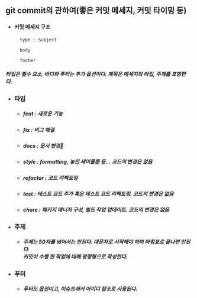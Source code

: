 ## git commit의 관하여(좋은 커밋 메세지, 커밋 타이밍 등)

- #### 커밋 메세지 구조

        type : Subject

        body

        footer

##### 타입은 필수 요소, 바디와 푸터는 추가 옵션이다. 제목은 메세지의 타입, 주제를 포함한다.

- ### 타입

  - ##### feat : 새로운 기능
  - ##### fix : 버그 해결
  - ##### docs : 문서 변경
  - ##### style : formatting, 놓친 세미콜론 등... 코드의 변경은 없음
  - ##### refactor : 코드 리팩토링
  - ##### test : 테스트 코드 추가 혹은 테스트 코드 리팩토링. 코드의 변경은 없음
  - ##### chore : 패키지 매니저 구성, 빌드 작업 업데이트. 코드의 변경은 없음

* ### 주제

  - ##### 주제는 50자를 넘어서는 안된다. 대문자로 시작해야 하며 마침표로 끝나면 안된다.<br>커밋이 수행 한 작업에 대해 명령형으로 작성한다.

- ### 푸터

  - ##### 푸터도 옵션이고, 이슈트래커 아이디 참조로 사용된다.
